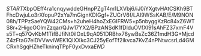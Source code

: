 $START$XbpOEff4ra1cnqywddeGHnpPZgT4m1LXVbj6/iJ0iYXgtvHAtCSKh9BTFhcDwjuLo3rXfopuP2xYa7mGignKDIGgf+ZUCrV6f/LAI9WSsKAB/E/M9NON08h/TPPzSaeYQW42CMs+h2uheH4hoZxEGIFRW5+p5nbyggKzRc84xZ6WTS8r+2HigcOOlmZzqar/QJw17YX2/BPzANSdK1fDlduOVfXl91sAhFZ37xmF4Vs5T+q57QvKbM1TifBJfiNt0iIOxL9qA051DRBhx76ywBsZc36Z1mdH3G+MjcdZ4zFtaG7eiDVVwvlWEK1QIXXkc3CJ25yEofTf2ikvca7KvZ4nPNtwcsrLd4GMCRxhSgqHZheTkninqTPpF0yxDvxa$END$